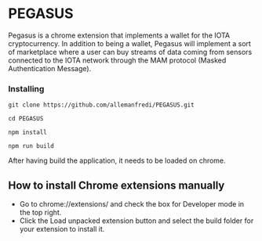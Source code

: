 # PEGASUS
 Pegasus is a chrome extension that implements a wallet for the IOTA cryptocurrency. In addition to being a wallet, Pegasus will implement a sort of marketplace where a user can buy streams of data coming from sensors connected to the IOTA network through the MAM protocol (Masked Authentication Message).
 
### Installing

```
git clone https://github.com/allemanfredi/PEGASUS.git
```

```
cd PEGASUS
```

```
npm install
```

```
npm run build
```

After having build the application, it needs to be loaded on chrome.

## How to install Chrome extensions manually

* Go to chrome://extensions/ and check the box for Developer mode in the top right.
* Click the Load unpacked extension button and select the build folder for your extension to install it.


 
